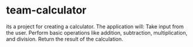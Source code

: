 # team-calculator  
its a project for creating a calculator. The application will: Take input from the user. Perform basic operations like addition, subtraction, multiplication, and division. Return the result of the calculation.